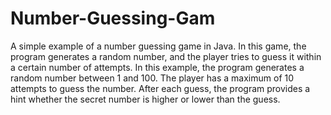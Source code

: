 # Number-Guessing-Gam
A simple example of a number guessing game in Java.
In this game, the program generates a random number, and the player tries to guess it within a certain number of attempts.
In this example, the program generates a random number between 1 and 100. 
The player has a maximum of 10 attempts to guess the number. After each guess, the program provides a hint whether the secret number is higher or lower than the guess.
